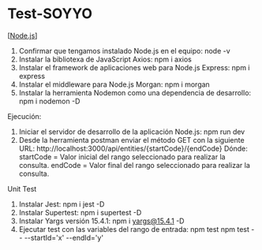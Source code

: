 # Test-SOYYO

[[Node.js](https://img.shields.io/badge/Node.js-v18.14.0-brightgreen)]

1. Confirmar que tengamos instalado Node.js en el equipo: node -v
2. Instalar la bibliotexa de JavaScript Axios: npm i axios
3. Instalar el framework de aplicaciones web para Node.js Express: npm i express
4. Instalar el middleware para Node.js Morgan: npm i morgan
5. Instalar la herramienta Nodemon como una dependencia de desarrollo: npm i nodemon -D

Ejecución:

1. Iniciar el servidor de desarrollo de la aplicación Node.js: npm run dev
2. Desde la herramienta postman enviar el método GET con la siguiente URL:
http://localhost:3000/api/entities/{startCode}/{endCode}
Dónde:
startCode = Valor inicial del rango seleccionado para realizar la consulta.
endCode = Valor final del rango seleccionado para realizar la consulta.

Unit Test

1. Instalar Jest: npm i jest -D
2. Instalar Supertest: npm i supertest -D
3. Instalar Yargs versión 15.4.1: npm i yargs@15.4.1 -D
4. Ejecutar test con las variables del rango de entrada: 
npm test
npm test -- --startId='x' --endId='y'

